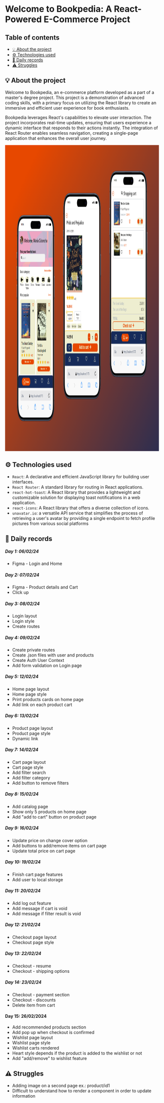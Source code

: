 # Welcome to Bookpedia: A React-Powered E-Commerce Project <!-- omit in toc -->

## Table of contents <!-- omit in toc -->

- [💡 About the project](#-about-the-project)
- [⚙️ Technologies used](#️-technologies-used)
- [📓 Daily records](#-daily-records)
- [⚠️ Struggles](#️-struggles)

## 💡 About the project

Welcome to Bookpedia, an e-commerce platform developed as a part of a master's degree project. This project is a demonstration of advanced coding skills, with a primary focus on utilizing the React library to create an immersive and efficient user experience for book enthusiasts.

Bookpedia leverages React's capabilities to elevate user interaction. The project incorporates real-time updates, ensuring that users experience a dynamic interface that responds to their actions instantly. The integration of React Router enables seamless navigation, creating a single-page application that enhances the overall user journey.

<img src="public/195shots_so.png" alt="mockup of bookpedia" height="1000px"/>

## ⚙️ Technologies used

- `React`: A declarative and efficient JavaScript library for building user interfaces.
- `React Router`: A standard library for routing in React applications.
- `react-hot-toast`: A React library that provides a lightweight and customizable solution for displaying toast notifications in a web application.
- `react-icons`: A React library that offers a diverse collection of icons.
- `unavatar.io`: a versatile API service that simplifies the process of retrieving a user's avatar by providing a single endpoint to fetch profile pictures from various social platforms

## 📓 Daily records

##### Day 1: 06/02/24 <!-- omit in toc -->

- Figma - Login and Home

##### Day 2: 07/02/24 <!-- omit in toc -->

- Figma - Product details and Cart
- Click up

##### Day 3: 08/02/24 <!-- omit in toc -->

- Login layout
- Login style
- Create routes

##### Day 4: 09/02/24 <!-- omit in toc -->

- Create private routes
- Create .json files with user and products
- Create Auth User Context
- Add form validation on Login page

##### Day 5: 12/02/24 <!-- omit in toc -->

- Home page layout
- Home page style
- Print products cards on home page
- Add link on each product cart

##### Day 6: 13/02/24 <!-- omit in toc -->

- Product page layout
- Product page style
- Dynamic link

##### Day 7: 14/02/24 <!-- omit in toc -->

- Cart page layout
- Cart page style
- Add filter search
- Add filter category
- Add button to remove filters

##### Day 8: 15/02/24 <!-- omit in toc -->

- Add catalog page
- Show only 5 products on home page
- Add "add to cart" button on product page

##### Day 9: 16/02/24 <!-- omit in toc -->

- Update price on change cover option
- Add buttons to add/remove items on cart page
- Update total price on cart page

##### Day 10: 19/02/24 <!-- omit in toc -->

- Finish cart page features
- Add user to local storage

##### Day 11: 20/02/24 <!-- omit in toc -->

- Add log out feature
- Add message if cart is void
- Add message if filter result is void

##### Day 12: 21/02/24 <!-- omit in toc -->

- Checkout page layout
- Checkout page style

##### Day 13: 22/02/24 <!-- omit in toc -->

- Checkout - resume
- Checkout - shipping options

##### Day 14: 23/02/24 <!-- omit in toc -->

- Checkout - payment section
- Checkout - discounts
- Delete item from cart

#### Day 15: 26/02/2024 <!-- omit in toc -->

- Add recommended products section
- Add pop up when checkout is confirmed
- Wishlist page layout
- Wishlist page style
- Wishlist carts rendered
- Heart style depends if the product is added to the wishlist or not
- Add "add/remove" to wishlist feature

## ⚠️ Struggles

- Adding image on a second page ex.: product/id1
- Difficult to understand how to render a component in order to update information
